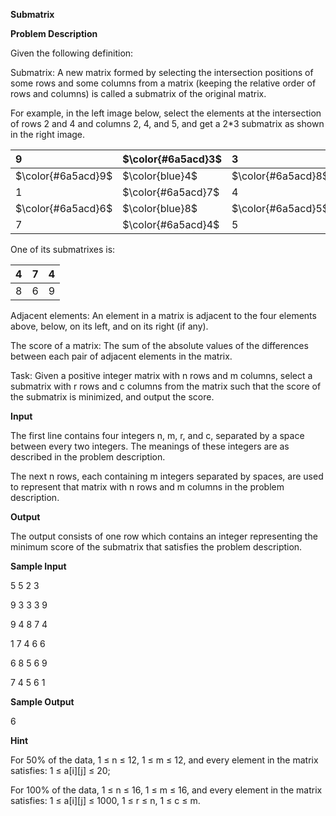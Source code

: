 **Submatrix**

**Problem Description**

Given the following definition:

Submatrix: A new matrix formed by selecting the intersection positions of some rows and some columns from a matrix (keeping the relative order of rows and columns) is called a submatrix of the original matrix.

For example, in the left image below, select the elements at the intersection of rows 2 and 4 and columns 2, 4, and 5, and get a 2\*3 submatrix as shown in the right image.

| $9$                | $\color{#6a5acd}3$ | $3$                | $\color{#6a5acd}3$ | $\color{#6a5acd}9$ |
| :----------------- | :----------------- | :----------------- | :----------------- | :----------------- |
| $\color{#6a5acd}9$ | $\color{blue}4$    | $\color{#6a5acd}8$ | $\color{blue}7$    | $\color{blue}4$    |
| $1$                | $\color{#6a5acd}7$ | $4$                | $\color{#6a5acd}6$ | $\color{#6a5acd}6$ |
| $\color{#6a5acd}6$ | $\color{blue}8$    | $\color{#6a5acd}5$ | $\color{blue}6$    | $\color{blue}9$    |
| $7$                | $\color{#6a5acd}4$ | $5$                | $\color{#6a5acd}6$ | $\color{#6a5acd}1$ |

One of its submatrixes is:

| $4$  | $7$  | $4$  |
| :--- | :--- | :--- |
| $8$  | $6$  | $9$  |

Adjacent elements: An element in a matrix is adjacent to the four elements above, below, on its left, and on its right (if any).

The score of a matrix: The sum of the absolute values of the differences between each pair of adjacent elements in the matrix.

Task: Given a positive integer matrix with n rows and m columns, select a submatrix with r rows and c columns from the matrix such that the score of the submatrix is minimized, and output the score.

**Input**

The first line contains four integers n, m, r, and c, separated by a space between every two integers. The meanings of these integers are as described in the problem description.

The next n rows, each containing m integers separated by spaces, are used to represent that matrix with n rows and m columns in the problem description.

**Output**

The output consists of one row which contains an integer representing the minimum score of the submatrix that satisfies the problem description.

**Sample Input**

5 5 2 3

9 3 3 3 9

9 4 8 7 4

1 7 4 6 6

6 8 5 6 9

7 4 5 6 1

**Sample Output**

6

**Hint**

For 50% of the data, 1 ≤ n ≤ 12, 1 ≤ m ≤ 12, and every element in the matrix satisfies: 1 ≤ a\[i\]\[j\] ≤ 20;

For 100% of the data, 1 ≤ n ≤ 16, 1 ≤ m ≤ 16, and every element in the matrix satisfies: 1 ≤ a\[i\]\[j\] ≤ 1000, 1 ≤ r ≤ n, 1 ≤ c ≤ m.
